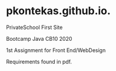 # pkontekas.github.io.
PrivateSchool First Site

Bootcamp Java CB10 2020

1st Assignment for Front End/WebDesign

Requirements found in pdf.
